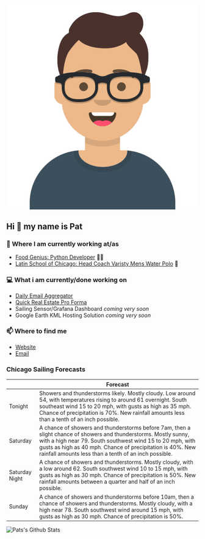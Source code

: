 [![Social banner for p-j-falconer](https://raw.githubusercontent.com/P-J-FALCONER/P-J-FALCONER/master/assets/avataaars.svg)](https://patfalconer.com/)
## Hi :wave: my name is Pat

### 💼 Where I am currently working at/as
- [Food Genius: Python Developer](https://getfoodgenius.com/) 🍔🐍
- [Latin School of Chicago: Head Coach Varisty Mens Water Polo](https://www.latinschool.org/) 🤽


### 💻 What i am currently/done working on
 - [Daily Email Aggregator](https://github.com/P-J-FALCONER/dott_daily_mail)
 - [Quick Real Estate Pro Forma](https://github.com/P-J-FALCONER/henry)
 - Sailing Sensor/Grafana Dashboard *coming very soon*
 - Google Earth KML Hosting Solution *coming very soon*

### 📫 Where to find me
 - [Website](https://patfalconer.com/)
 - [Email](mailto:patrick.j.falconer@gmail.com)


### Chicago Sailing Forecasts
|   | Forecast  |
|---|---|
| Tonight | Showers and thunderstorms likely. Mostly cloudy. Low around 54, with temperatures rising to around 61 overnight. South southeast wind 15 to 20 mph, with gusts as high as 35 mph. Chance of precipitation is 70%. New rainfall amounts less than a tenth of an inch possible. |
| Saturday | A chance of showers and thunderstorms before 7am, then a slight chance of showers and thunderstorms. Mostly sunny, with a high near 79. South southwest wind 15 to 20 mph, with gusts as high as 40 mph. Chance of precipitation is 40%. New rainfall amounts less than a tenth of an inch possible. |
| Saturday Night | A chance of showers and thunderstorms. Mostly cloudy, with a low around 62. South southwest wind 10 to 15 mph, with gusts as high as 30 mph. Chance of precipitation is 50%. New rainfall amounts between a quarter and half of an inch possible. |
| Sunday | A chance of showers and thunderstorms before 10am, then a chance of showers and thunderstorms. Mostly cloudy, with a high near 78. South southwest wind around 15 mph, with gusts as high as 30 mph. Chance of precipitation is 50%. |

![Pats's Github Stats](https://github-readme-stats.vercel.app/api?username=p-j-falconer&show_icons=true&theme=radical)
